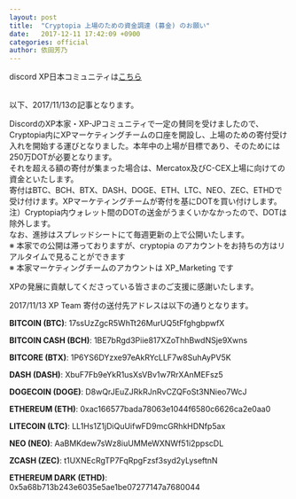 ```yaml
---
layout: post
title:  "Cryptopia 上場のための資金調達 (募金) のお願い"
date:   2017-12-11 17:42:09 +0900
categories: official
author: 依田芳乃
---
```

discord XP日本コミュニティは[こちら](http://discord.gg/kDRZz4w)  

<br>
以下、2017/11/13の記事となります。  

DiscordのXP本家・XP-JPコミュニティで一定の賛同を受けましたので、Cryptopia内にXPマーケティングチームの口座を開設し、上場のための寄付受け入れを開始する運びとなりました。本年中の上場が目標であり、そのためには250万DOTが必要となります。  
それを超える額の寄付が集まった場合は、Mercatox及びC-CEX上場に向けての資金といたします。  
寄付はBTC、BCH、BTX、DASH、DOGE、ETH、LTC、NEO、ZEC、ETHDで受け付けます。XPマーケティングチームが寄付を基にDOTを買い付けします。 注）Cryptopia内ウォレット間のDOTの送金がうまくいかなかったので、DOTは除外します。  
なお、進捗はスプレッドシートにて毎週更新の上で公開いたします。  
※ 本家での公開は滞っておりますが、cryptopia のアカウントをお持ちの方はリアルタイムで見ることができます  
※ 本家マーケティングチームのアカウントは XP_Marketing です  

XPの発展に貢献してくださっている皆さまのご支援に感謝いたします。  

2017/11/13 XP Team 寄付の送付先アドレスは以下の通りとなります。  

**BITCOIN (BTC)**: 17ssUzZgcR5WhTt26MurUQ5tFfghgbpwfX  

**BITCOIN CASH (BCH)**: 1BE7bRgd3Piie817XZoThhBwdNSje9Xwns  

**BITCORE (BTX)**: 1P6YS6DYzxe97eAkRYcLLF7w8SuhAyPV5K  

**DASH (DASH)**: XbuF7Fb9eYkR1usXsVBv1w7RrXAnMEFsz5  

**DOGECOIN (DOGE)**: D8wQrJEuZJRkRJnRvCZQFoSt3NNieo7WcJ  

**ETHEREUM (ETH)**: 0xac166577bada78063e1044f6580c6626ca2e0aa0  

**LITECOIN (LTC)**: LL1Hs1Z1jDiQuUifwFD9mcGRhkHDNfp5ax  

**NEO (NEO)**: AaBMKdew7sWz8iuUMMeWXNWf51i2ppscDL  

**ZCASH (ZEC)**: t1UXNEcRgTP7FqRpgFzsf3syd2yLyseftnN  

**ETHEREUM DARK (ETHD)**: 0x5a68b713b243e6035e5ae1be07277147a7680044
